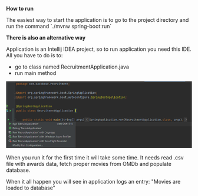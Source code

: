 **How to run**

<p>The easiest way to start the application is to go to the project directory
and run the command `./mvnw spring-boot:run`

**There is also an alternative way**

<p>Application is an Intellij IDEA project, so to run application you need this IDE.
All you have to do is to:</p>

* go to class named RecruitmentApplication.java
* run main method

![img.png](images/run_main.png)

<p>When you run it for the first time it will take some time. It needs read .csv file with awards data,
fetch proper movies from OMDb and populate database.</p>

<p>When it all happen you will see in application logs an entry:
"Movies are loaded to database"</p>